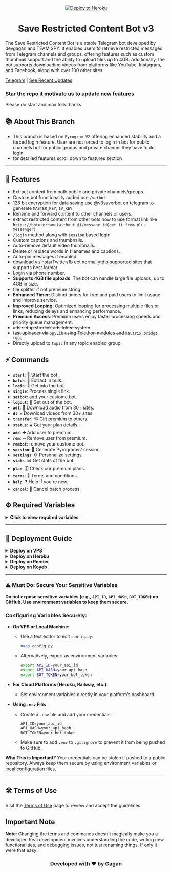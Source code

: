 <p align="center">
  <a href="https://heroku.com/deploy?template=https://github.com/devgaganin/save_restricted-content-telegram-bot-repo">
    <img src="https://www.herokucdn.com/deploy/button.svg" alt="Deploy to Heroku" />
  </a>
</p>


<h1 align="center">
  Save Restricted Content Bot v3
</h1>

The Save Restricted Content Bot is a stable Telegram bot developed by devgagan and TEAM SPY. It enables users to retrieve restricted messages from Telegram channels and groups, offering features such as custom thumbnail support and the ability to upload files up to 4GB. Additionally, the bot supports downloading videos from platforms like YouTube, Instagram, and Facebook, along with over 100 other sites

[Telegram](https://t.me/save_restricted_content_bots) | [See Recent Updates](https://github.com/devgaganin/Save-Restricted-Content-Bot-V2/tree/v3#updates)

### Star the repo it motivate us to update new features
Please do start and max fork thanks 

## 📚 About This Branch
- This branch is based on `Pyrogram V2` offering enhanced stability and a forced login feature. User are not forced to login in bot for public channels but for public groups and private channel they have to do login.
- for detailed features scroll down to features section

---

## 🔧 Features
- Extract content from both public and private channels/groups.
- Custom bot functionality added use `/setbot`
- 128 bit encryption for data saving use @v3saverbot on telegram to generate `MASTER_KEY`, `IV_KEY`
- Rename and forward content to other channels or users.
- extract restricted content from other bots how to use format link like `https://botusername(without @)/message_id(get it from plus messenger)`
- `/login` method along with `session` based login
- Custom captions and thumbnails.
- Auto-remove default video thumbnails.
- Delete or replace words in filenames and captions.
- Auto-pin messages if enabled.
- download yt/insta/Twitter/fb ect normal ytdlp supported sites that supports best format
- Login via phone number.
- **Supports 4GB file uploads**: The bot can handle large file uploads, up to 4GB in size.
- file splitter if not premium string
- **Enhanced Timer**: Distinct timers for free and paid users to limit usage and improve service.
- **Improved Looping**: Optimized looping for processing multiple files or links, reducing delays and enhancing performance.
- **Premium Access**: Premium users enjoy faster processing speeds and priority queue management.
- ~~ads setup shorlink ads token system~~
- ~~fast uploader via `SpyLib` using Telethon modules and `mautrix bridge repo`~~ 
- Directly upload to `topic` in any topic enabled group

  
## ⚡ Commands

- **`start`**: 🚀 Start the bot.
- **`batch`**: 🫠 Extract in bulk.
- **`login`**: 🔑 Get into the bot.
- **`single`**: Process single link.
- **`setbot`**: add your custome bot.
- **`logout`**: 🚪 Get out of the bot.
- **`adl`**: 👻 Download audio from 30+ sites.
- **`dl`**: 💀 Download videos from 30+ sites.
- **`transfer`**: 💘 Gift premium to others.
- **`status`**: ⌛ Get your plan details.
- **`add`**: ➕ Add user to premium.
- **`rem`**: ➖ Remove user from premium.
- **`rembot`**: remove your custome bot.
- **`session`**: 🧵 Generate Pyrogramv2 session.
- **`settings`**: ⚙️ Personalize settings.
- **`stats`**: 📊 Get stats of the bot.
- **`plan`**: 🗓️ Check our premium plans.
- **`terms`**: 🥺 Terms and conditions.
- **`help`**: ❓ Help if you're new.
- **`cancel`**: 🚫 Cancel batch process.


## ⚙️ Required Variables

<details>
<summary><b>Click to view required variables</b></summary>

To run the bot, you'll need to configure a few sensitive variables. Here's how to set them up securely:

- **`API_ID`**: Your API ID from [telegram.org](https://my.telegram.org/auth).
- **`API_HASH`**: Your API Hash from [telegram.org](https://my.telegram.org/auth).
- **`BOT_TOKEN`**: Get your bot token from [@BotFather](https://t.me/botfather).
- **`OWNER_ID`**: Use [@missrose_bot](https://t.me/missrose_bot) to get your user ID by sending `/info`.
- **`CHANNEL_ID`**: The ID of the channel for forced subscription.
- **`LOG_GROUP`**: A group or channel where the bot logs messages. Forward a message to [@userinfobot](https://t.me/userinfobot) to get your channel/group ID.
- **`MONGO_DB`**: A MongoDB URL for storing session data (recommended for security).
  
### Additional Configuration Options:
- **`STRING`**: (Optional) Add your **premium account session string** here to allow 4GB file uploads. This is **optional** and can be left empty if not used.
- **`FREEMIUM_LIMIT`**: Default is `0`. Set this to any value you want to allow free users to extract content. If set to `0`, free users will not have access to any extraction features.
- **`PREMIUM_LIMIT`**: Default is `500`. This is the batch limit for premium users. You can customize this to allow premium users to process more links/files in one batch.
- **`YT_COOKIES`**: Yt cookies for downloading yt videos 
- **`INSTA_COOKIES`**: If you want to enable instagram downloading fill cookiesn

**How to get cookies ??** : use mozila firfox if on android or use chrome on desktop and download extension get this cookie or any Netscape Cookies (HTTP Cookies) extractor and use that 

### Monetization (Optional):
- **`WEBSITE_URL`**: (Optional) This is the domain for your monetization short link service. Provide the shortener's domain name, for example: `upshrink.com`. Do **not** include `www` or `https://`. The default link shortener is already set.
- **`AD_API`**: (Optional) The API key from your link shortener service (e.g., **Upshrink**, **AdFly**, etc.) to monetize links. Enter the API provided by your shortener.

> **Important:** Always keep your credentials secure! Never hard-code them in the repository. Use environment variables or a `.env` file.

</details>

---

## 🚀 Deployment Guide

<details>
<summary><b>Deploy on VPS</b></summary>

1. Fork the repo.
2. Update `config.py` with your values.
3. Run the following:
   ```bash
   sudo apt update
   sudo apt install ffmpeg git python3-pip
   git clone your_repo_link
   cd your_repo_name
   pip3 install -r requirements.txt
   python3 main.py
   ```

- To run the bot in the background:
  ```bash
  screen -S gagan
  python3 main.py
  ```
  - Detach: `Ctrl + A`, then `Ctrl + D`
  - To stop: `screen -r gagan` and `screen -S gagan -X quit`

</details>

<details>
<summary><b>Deploy on Heroku</b></summary>

1. Fork and Star the repo.
2. Click [Deploy on Heroku](https://heroku.com/deploy).
3. Enter required variables and click deploy ✅.

</details>

<details>
<summary><b>Deploy on Render</b></summary>

1. Fork and star the repo.
2. Edit `config.py` or set environment variables on Render.
3. Go to [render.com](https://render.com), sign up/log in.
4. Create a new web service, select the free plan.
5. Connect your GitHub repo and deploy ✅.

</details>

<details>
<summary><b>Deploy on Koyeb</b></summary>

1. Fork and star the repo.
2. Edit `config.py` or set environment variables on Koyeb.
3. Create a new service, select `Dockerfile` as build type.
4. Connect your GitHub repo and deploy ✅.

</details>

---
### ⚠️ Must Do: Secure Your Sensitive Variables

**Do not expose sensitive variables (e.g., `API_ID`, `API_HASH`, `BOT_TOKEN`) on GitHub. Use environment variables to keep them secure.**

### Configuring Variables Securely:

- **On VPS or Local Machine:**
  - Use a text editor to edit `config.py`:
    ```bash
    nano config.py
    ```
  - Alternatively, export as environment variables:
    ```bash
    export API_ID=your_api_id
    export API_HASH=your_api_hash
    export BOT_TOKEN=your_bot_token
    ```

- **For Cloud Platforms (Heroku, Railway, etc.):**
  - Set environment variables directly in your platform’s dashboard.

- **Using `.env` File:**
  - Create a `.env` file and add your credentials:
    ```
    API_ID=your_api_id
    API_HASH=your_api_hash
    BOT_TOKEN=your_bot_token
    ```
  - Make sure to add `.env` to `.gitignore` to prevent it from being pushed to GitHub.

**Why This is Important?**
Your credentials can be stolen if pushed to a public repository. Always keep them secure by using environment variables or local configuration files.

---

## 🛠️ Terms of Use

Visit the [Terms of Use](https://github.com/devgaganin/Save-Restricted-Content-Bot-Repo/blob/master/TERMS_OF_USE.md) page to review and accept the guidelines.
## Important Note

**Note**: Changing the terms and commands doesn't magically make you a developer. Real development involves understanding the code, writing new functionalities, and debugging issues, not just renaming things. If only it were that easy!


<h3 align="center">
  Developed with ❤️ by <a href="https://t.me/team_spy_pro"> Gagan </a>
</h3>

